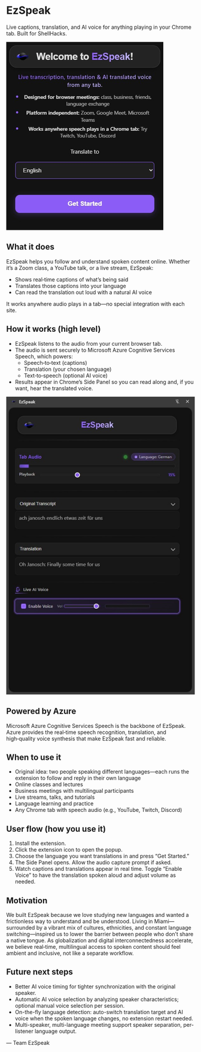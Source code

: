 # EzSpeak

Live captions, translation, and AI voice for anything playing in your Chrome tab. Built for ShellHacks.

![EzSpeak Popup](./EzSpeak_popup.jpg)

## What it does
EzSpeak helps you follow and understand spoken content online. Whether it’s a Zoom class, a YouTube talk, or a live stream, EzSpeak:
- Shows real‑time captions of what’s being said
- Translates those captions into your language
- Can read the translation out loud with a natural AI voice

It works anywhere audio plays in a tab—no special integration with each site.

## How it works (high level)
- EzSpeak listens to the audio from your current browser tab.
- The audio is sent securely to Microsoft Azure Cognitive Services Speech, which powers:
  - Speech‑to‑text (captions)
  - Translation (your chosen language)
  - Text‑to‑speech (optional AI voice)
- Results appear in Chrome’s Side Panel so you can read along and, if you want, hear the translated voice.

![EzSpeak Popup](./EzSpeak_sidebar.jpg)

## Powered by Azure
Microsoft Azure Cognitive Services Speech is the backbone of EzSpeak. Azure provides the real‑time speech recognition, translation, and high‑quality voice synthesis that make EzSpeak fast and reliable.

## When to use it
- Original idea: two people speaking different languages—each runs the extension to follow and reply in their own language
- Online classes and lectures
- Business meetings with multilingual participants
- Live streams, talks, and tutorials
- Language learning and practice
- Any Chrome tab with speech audio (e.g., YouTube, Twitch, Discord)

## User flow (how you use it)
1. Install the extension.
2. Click the extension icon to open the popup.
3. Choose the language you want translations in and press “Get Started.”
4. The Side Panel opens. Allow the audio capture prompt if asked.
5. Watch captions and translations appear in real time. Toggle “Enable Voice” to have the translation spoken aloud and adjust volume as needed.

## Motivation
We built EzSpeak because we love studying new languages and wanted a frictionless way to understand and be understood. Living in Miami—surrounded by a vibrant mix of cultures, ethnicities, and constant language switching—inspired us to lower the barrier between people who don’t share a native tongue. As globalization and digital interconnectedness accelerate, we believe real‑time, multilingual access to spoken content should feel ambient and inclusive, not like a separate workflow.

## Future next steps
- Better AI voice timing for tighter synchronization with the original speaker.
- Automatic AI voice selection by analyzing speaker characteristics; optional manual voice selection per session.
- On-the-fly language detection: auto-switch translation target and AI voice when the spoken language changes, no extension restart needed.
- Multi-speaker, multi-language meeting support speaker separation, per-listener language output.


— Team EzSpeak
